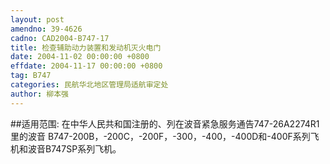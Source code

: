 ```yaml
---
layout: post
amendno: 39-4626
cadno: CAD2004-B747-17
title: 检查辅助动力装置和发动机灭火电门
date: 2004-11-02 00:00:00 +0800
effdate: 2004-11-17 00:00:00 +0800
tag: B747
categories: 民航华北地区管理局适航审定处
author: 柳本强
---
```


##适用范围:
在中华人民共和国注册的、列在波音紧急服务通告747-26A2274R1里的波音 B747-200B，-200C，-200F，-300，-400，-400D和-400F系列飞机和波音B747SP系列飞机。

